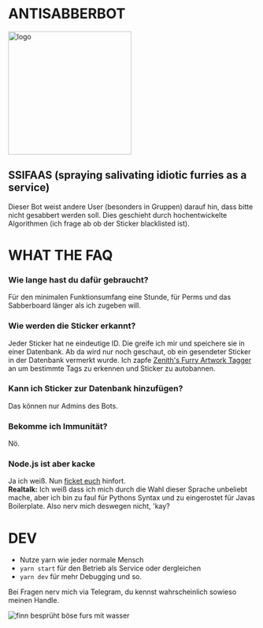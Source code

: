 # ANTISABBERBOT  
<img src="https://zip.finnley.dev/r/pw6Q3w.jpg" alt="logo" width="250px">

## SSIFAAS (spraying salivating idiotic furries as a service)  
Dieser Bot weist andere User (besonders in Gruppen) darauf hin, dass bitte nicht gesabbert werden soll. Dies geschieht durch hochentwickelte Algorithmen (ich frage ab ob der Sticker blacklisted ist).

# WHAT THE FAQ
### Wie lange hast du dafür gebraucht?
Für den minimalen Funktionsumfang eine Stunde, für Perms und das Sabberboard länger als ich zugeben will.

### Wie werden die Sticker erkannt?
Jeder Sticker hat ne eindeutige ID. Die greife ich mir und speichere sie in einer Datenbank. Ab da wird nur noch geschaut, ob ein gesendeter Sticker in der Datenbank vermerkt wurde.
Ich zapfe [Zenith's Furry Artwork Tagger](https://pawgge.rs/) an um bestimmte Tags zu erkennen und Sticker zu autobannen.

### Kann ich Sticker zur Datenbank hinzufügen?
Das können nur Admins des Bots.

### Bekomme ich Immunität?
Nö.

### Node.js ist aber kacke
Ja ich weiß. Nun [ficket euch](https://www.youtube.com/watch?v=BDYVanNI17E) hinfort.  
**Realtalk:** Ich weiß dass ich mich durch die Wahl dieser Sprache unbeliebt mache, aber ich bin zu faul für Pythons Syntax und zu eingerostet für Javas Boilerplate. Also nerv mich deswegen nicht, 'kay?

# DEV
* Nutze yarn wie jeder normale Mensch
* `yarn start` für den Betrieb als Service oder dergleichen
* `yarn dev` für mehr Debugging und so.

Bei Fragen nerv mich via Telegram, du kennst wahrscheinlich sowieso meinen Handle.

![finn besprüht böse furs mit wasser](https://zip.finnley.dev/r/IK5SaW.png)
